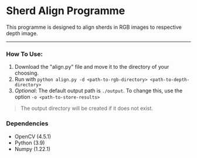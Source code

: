 # Sherd Align Programme

This programme is designed to align sherds in RGB images to respective depth image.

---

### How To Use:
1) Download the "align.py" file and move it to the directory of your choosing.
2) Run with `python align.py -d <path-to-rgb-directory> <path-to-depth-directory>`
3) *Optional*: The default output path is `./output`. To change this, use the option `-o <path-to-store-results>`
>The output directory will be created if it does not exist.

### Dependencies
- OpenCV (4.5.1)
- Python (3.9)
- Numpy (1.22.1)